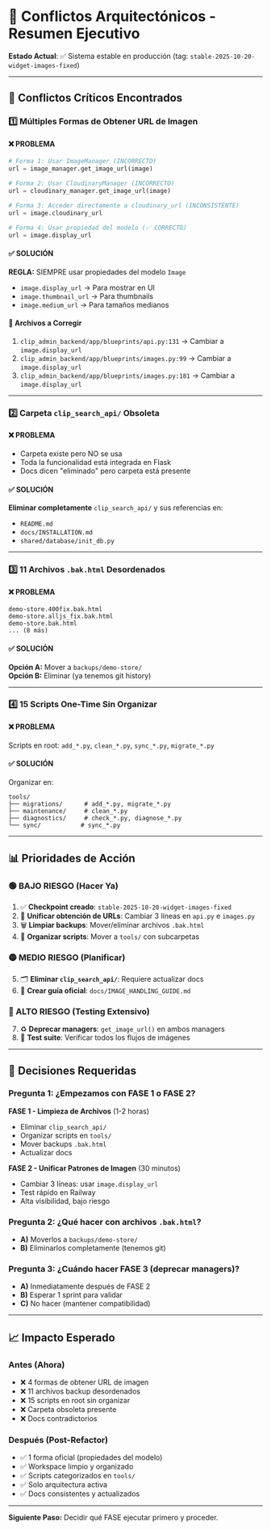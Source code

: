 # 🎯 Conflictos Arquitectónicos - Resumen Ejecutivo

**Estado Actual**: ✅ Sistema estable en producción (tag: `stable-2025-10-20-widget-images-fixed`)

---

## 🔴 Conflictos Críticos Encontrados

### 1️⃣ **Múltiples Formas de Obtener URL de Imagen**

#### ❌ PROBLEMA
```python
# Forma 1: Usar ImageManager (INCORRECTO)
url = image_manager.get_image_url(image)

# Forma 2: Usar CloudinaryManager (INCORRECTO)
url = cloudinary_manager.get_image_url(image)

# Forma 3: Acceder directamente a cloudinary_url (INCONSISTENTE)
url = image.cloudinary_url

# Forma 4: Usar propiedad del modelo (✅ CORRECTO)
url = image.display_url
```

#### ✅ SOLUCIÓN
**REGLA:** SIEMPRE usar propiedades del modelo `Image`
- `image.display_url` → Para mostrar en UI
- `image.thumbnail_url` → Para thumbnails  
- `image.medium_url` → Para tamaños medianos

#### 📍 Archivos a Corregir
1. `clip_admin_backend/app/blueprints/api.py:131` → Cambiar a `image.display_url`
2. `clip_admin_backend/app/blueprints/images.py:99` → Cambiar a `image.display_url`
3. `clip_admin_backend/app/blueprints/images.py:181` → Cambiar a `image.display_url`

---

### 2️⃣ **Carpeta `clip_search_api/` Obsoleta**

#### ❌ PROBLEMA
- Carpeta existe pero NO se usa
- Toda la funcionalidad está integrada en Flask
- Docs dicen "eliminado" pero carpeta está presente

#### ✅ SOLUCIÓN
**Eliminar completamente** `clip_search_api/` y sus referencias en:
- `README.md`
- `docs/INSTALLATION.md`
- `shared/database/init_db.py`

---

### 3️⃣ **11 Archivos `.bak.html` Desordenados**

#### ❌ PROBLEMA
```
demo-store.400fix.bak.html
demo-store.alljs_fix.bak.html
demo-store.bak.html
... (8 más)
```

#### ✅ SOLUCIÓN
**Opción A:** Mover a `backups/demo-store/`  
**Opción B:** Eliminar (ya tenemos git history)

---

### 4️⃣ **15 Scripts One-Time Sin Organizar**

#### ❌ PROBLEMA
Scripts en root: `add_*.py`, `clean_*.py`, `sync_*.py`, `migrate_*.py`

#### ✅ SOLUCIÓN
Organizar en:
```
tools/
├── migrations/      # add_*.py, migrate_*.py
├── maintenance/     # clean_*.py
├── diagnostics/     # check_*.py, diagnose_*.py
└── sync/           # sync_*.py
```

---

## 📊 Prioridades de Acción

### 🟢 BAJO RIESGO (Hacer Ya)
1. ✅ **Checkpoint creado**: `stable-2025-10-20-widget-images-fixed`
2. 📝 **Unificar obtención de URLs**: Cambiar 3 líneas en `api.py` e `images.py`
3. 🗑️ **Limpiar backups**: Mover/eliminar archivos `.bak.html`
4. 📁 **Organizar scripts**: Mover a `tools/` con subcarpetas

### 🟡 MEDIO RIESGO (Planificar)
5. 🗂️ **Eliminar `clip_search_api/`**: Requiere actualizar docs
6. 📖 **Crear guía oficial**: `docs/IMAGE_HANDLING_GUIDE.md`

### 🔴 ALTO RIESGO (Testing Extensivo)
7. ♻️ **Deprecar managers**: `get_image_url()` en ambos managers
8. 🧪 **Test suite**: Verificar todos los flujos de imágenes

---

## 🎯 Decisiones Requeridas

### Pregunta 1: ¿Empezamos con FASE 1 o FASE 2?

**FASE 1 - Limpieza de Archivos** (1-2 horas)
- Eliminar `clip_search_api/`
- Organizar scripts en `tools/`
- Mover backups `.bak.html`
- Actualizar docs

**FASE 2 - Unificar Patrones de Imagen** (30 minutos)
- Cambiar 3 líneas: usar `image.display_url`
- Test rápido en Railway
- Alta visibilidad, bajo riesgo

### Pregunta 2: ¿Qué hacer con archivos `.bak.html`?
- **A)** Moverlos a `backups/demo-store/`
- **B)** Eliminarlos completamente (tenemos git)

### Pregunta 3: ¿Cuándo hacer FASE 3 (deprecar managers)?
- **A)** Inmediatamente después de FASE 2
- **B)** Esperar 1 sprint para validar
- **C)** No hacer (mantener compatibilidad)

---

## 📈 Impacto Esperado

### Antes (Ahora)
- ❌ 4 formas de obtener URL de imagen
- ❌ 11 archivos backup desordenados
- ❌ 15 scripts en root sin organizar
- ❌ Carpeta obsoleta presente
- ❌ Docs contradictorios

### Después (Post-Refactor)
- ✅ 1 forma oficial (propiedades del modelo)
- ✅ Workspace limpio y organizado
- ✅ Scripts categorizados en `tools/`
- ✅ Solo arquitectura activa
- ✅ Docs consistentes y actualizados

---

**Siguiente Paso:** Decidir qué FASE ejecutar primero y proceder.
